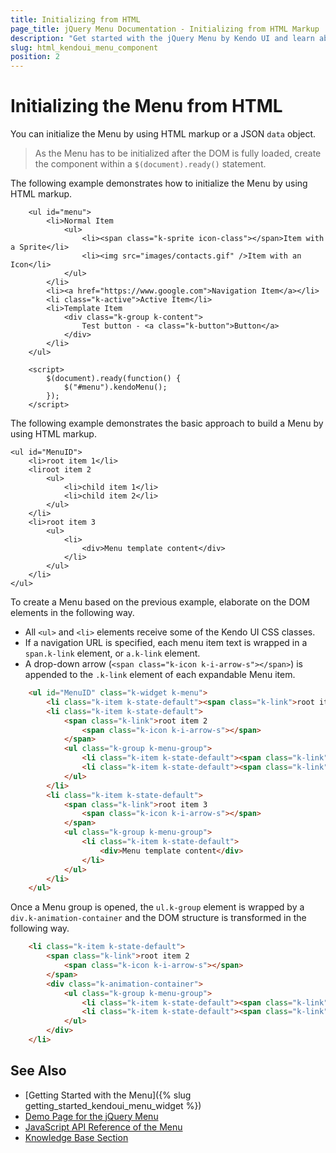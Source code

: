 ```yaml
---
title: Initializing from HTML
page_title: jQuery Menu Documentation - Initializing from HTML Markup
description: "Get started with the jQuery Menu by Kendo UI and learn about the alternative way to initialize the component from HTML."
slug: html_kendoui_menu_component
position: 2
---
```


# Initializing the Menu from HTML

You can initialize the Menu by using HTML markup or a JSON `data` object.

> As the Menu has to be initialized after the DOM is fully loaded, create the component within a `$(document).ready()` statement.

The following example demonstrates how to initialize the Menu by using HTML markup.

```dojo
    <ul id="menu">
        <li>Normal Item
            <ul>
                <li><span class="k-sprite icon-class"></span>Item with a Sprite</li>
                <li><img src="images/contacts.gif" />Item with an Icon</li>
            </ul>
        </li>
        <li><a href="https://www.google.com">Navigation Item</a></li>
        <li class="k-active">Active Item</li>
        <li>Template Item
            <div class="k-group k-content">
                Test button - <a class="k-button">Button</a>
            </div>
        </li>
    </ul>

    <script>
        $(document).ready(function() {
            $("#menu").kendoMenu();
        });
    </script>
```

The following example demonstrates the basic approach to build a Menu by using HTML markup.

    <ul id="MenuID">
        <li>root item 1</li>
        <liroot item 2
            <ul>
                <li>child item 1</li>
                <li>child item 2</li>
            </ul>
        </li>
        <li>root item 3
            <ul>
                <li>
                    <div>Menu template content</div>
                </li>
            </ul>
        </li>
    </ul>


To create a Menu based on the previous example, elaborate on the DOM elements in the following way.

* All `<ul>` and `<li>` elements receive some of the Kendo UI CSS classes.
* If a navigation URL is specified, each menu item text is wrapped in a `span.k-link` element, or `a.k-link` element.
* A drop-down arrow (`<span class="k-icon k-i-arrow-s"></span>`) is appended to the `.k-link` element of each expandable Menu item.

```html
    <ul id="MenuID" class="k-widget k-menu">
        <li class="k-item k-state-default"><span class="k-link">root item 1</span></li>
        <li class="k-item k-state-default">
            <span class="k-link">root item 2
                <span class="k-icon k-i-arrow-s"></span>
            </span>
            <ul class="k-group k-menu-group">
                <li class="k-item k-state-default"><span class="k-link">child item 1</span></li>
                <li class="k-item k-state-default"><span class="k-link">child item 2</span></li>
            </ul>
        </li>
        <li class="k-item k-state-default">
            <span class="k-link">root item 3
                <span class="k-icon k-i-arrow-s"></span>
            </span>
            <ul class="k-group k-menu-group">
                <li class="k-item k-state-default">
                    <div>Menu template content</div>
                </li>
            </ul>
        </li>
    </ul>
```

Once a Menu group is opened, the `ul.k-group` element is wrapped by a `div.k-animation-container` and the DOM structure is transformed in the following way.

```html
    <li class="k-item k-state-default">
        <span class="k-link">root item 2
            <span class="k-icon k-i-arrow-s"></span>
        </span>
        <div class="k-animation-container">
            <ul class="k-group k-menu-group">
                <li class="k-item k-state-default"><span class="k-link">child item 1</span></li>
                <li class="k-item k-state-default"><span class="k-link">child item 2</span></li>
            </ul>
        </div>
    </li>
```

## See Also 

* [Getting Started with the Menu]({% slug getting_started_kendoui_menu_widget %})
* [Demo Page for the jQuery Menu](https://demos.telerik.com/kendo-ui/menu/index)
* [JavaScript API Reference of the Menu](/api/javascript/ui/menu)
* [Knowledge Base Section](/knowledge-base)